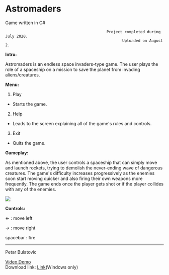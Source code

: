 # Astromaders
Game written in C#



                                                 Project completed during July 2020.
                                                        Uploaded on August 2.



**Intro:**

Astromaders is an endless space invaders-type game. The user plays the role of a spaceship on a mission to save the planet from invading aliens/creatures.

**Menu:**

1. Play
- Starts the game.
2. Help
- Leads to the screen explaining all of the game's rules and controls.
3. Exit
- Quits the game.

**Gameplay:**

As mentioned above, the user controls a spaceship that can simply move and launch rockets, trying to demolish the never-ending wave of dangerous creatures. The game's difficulty increases progressively as 
the enemies soon start moving quicker and also firing their own weapons more frequently. The game ends once the player gets shot or if the player collides with any of the enemies.

![](Astromaders.gif)

**Controls:**

<-  : move left

->  : move right

spacebar : fire

-----------------------------
Petar Bulatovic

[Video Demo](https://youtu.be/4tZdJWomkAQ)</br>
Download link: [Link](https://mega.nz/file/iP4VhBrQ#N7ue4LUa-dVJvg7wa1sjqrWxJZXJn4-dG4vXGixpT8U)(Windows only)



